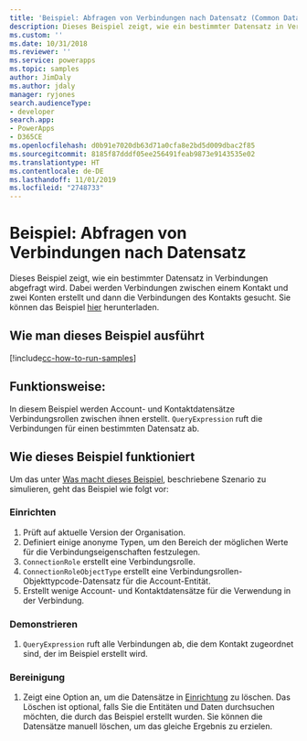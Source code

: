 ```yaml
---
title: 'Beispiel: Abfragen von Verbindungen nach Datensatz (Common Data Service) | Microsoft-Dokumentation'
description: Dieses Beispiel zeigt, wie ein bestimmter Datensatz in Verbindungen abgefragt wird.
ms.custom: ''
ms.date: 10/31/2018
ms.reviewer: ''
ms.service: powerapps
ms.topic: samples
author: JimDaly
ms.author: jdaly
manager: ryjones
search.audienceType:
- developer
search.app:
- PowerApps
- D365CE
ms.openlocfilehash: d0b91e7020db63d71a0cfa8e2bd5d009dbac2f85
ms.sourcegitcommit: 8185f87dddf05ee256491feab9873e9143535e02
ms.translationtype: HT
ms.contentlocale: de-DE
ms.lasthandoff: 11/01/2019
ms.locfileid: "2748733"
---
```

# <a name="sample-query-connections-by-a-record"></a>Beispiel: Abfragen von Verbindungen nach Datensatz 

<!-- https://docs.microsoft.com/dynamics365/customer-engagement/developer/sample-query-connections-record-early-bound -->

Dieses Beispiel zeigt, wie ein bestimmter Datensatz in Verbindungen abgefragt wird. Dabei werden Verbindungen zwischen einem Kontakt und zwei Konten erstellt und dann die Verbindungen des Kontakts gesucht. Sie können das Beispiel [hier](https://github.com/Microsoft/PowerApps-Samples/tree/master/cds/orgsvc/C%23/QueryByRecord) herunterladen.

## <a name="how-to-run-this-sample"></a>Wie man dieses Beispiel ausführt

[!include[cc-how-to-run-samples](../../includes/cc-how-to-run-samples.md)]

## <a name="what-this-sample-does"></a>Funktionsweise:

In diesem Beispiel werden Account-  und Kontaktdatensätze Verbindungsrollen zwischen ihnen erstellt. `QueryExpression` ruft die Verbindungen für einen bestimmten Datensatz ab.

## <a name="how-this-sample-works"></a>Wie dieses Beispiel funktioniert

Um das unter [Was macht dieses Beispiel](#what-this-sample-does), beschriebene Szenario zu simulieren, geht das Beispiel wie folgt vor:

### <a name="setup"></a>Einrichten

1. Prüft auf aktuelle Version der Organisation.
2. Definiert einige anonyme Typen, um den Bereich der möglichen Werte für die Verbindungseigenschaften festzulegen.
3. `ConnectionRole` erstellt eine Verbindungsrolle.
4. `ConnectionRoleObjectType` erstellt eine Verbindungsrollen-Objekttypcode-Datensatz für die Account-Entität. 
5. Erstellt wenige Account- und Kontaktdatensätze für die Verwendung in der Verbindung.

### <a name="demonstrate"></a>Demonstrieren

1. `QueryExpression` ruft alle Verbindungen ab, die dem Kontakt zugeordnet sind, der im Beispiel erstellt wird.

### <a name="clean-up"></a>Bereinigung

1. Zeigt eine Option an, um die Datensätze in [Einrichtung](#setup) zu löschen.
    Das Löschen ist optional, falls Sie die Entitäten und Daten durchsuchen möchten, die durch das Beispiel erstellt wurden. Sie können die Datensätze manuell löschen, um das gleiche Ergebnis zu erzielen.
